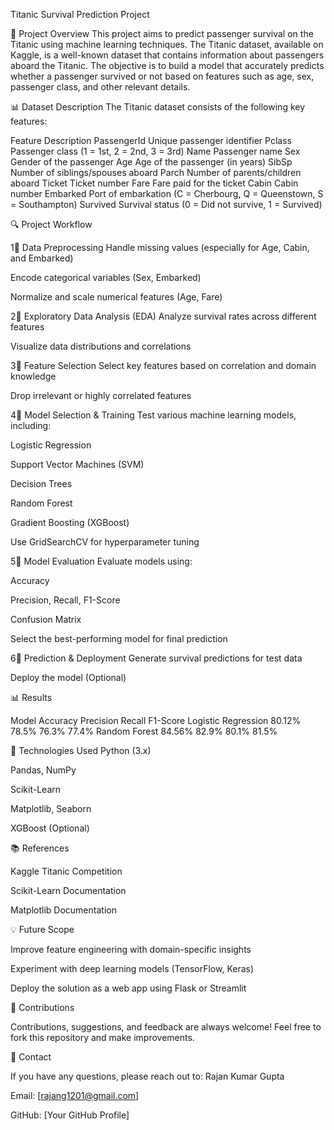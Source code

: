 Titanic Survival Prediction Project

🚀 Project Overview
This project aims to predict passenger survival on the Titanic using machine learning techniques. The Titanic dataset, available on Kaggle, is a well-known dataset that contains information about passengers aboard the Titanic. The objective is to build a model that accurately predicts whether a passenger survived or not based on features such as age, sex, passenger class, and other relevant details.

📊 Dataset Description
The Titanic dataset consists of the following key features:

Feature	Description
PassengerId	Unique passenger identifier
Pclass	Passenger class (1 = 1st, 2 = 2nd, 3 = 3rd)
Name	Passenger name
Sex	Gender of the passenger
Age	Age of the passenger (in years)
SibSp	Number of siblings/spouses aboard
Parch	Number of parents/children aboard
Ticket	Ticket number
Fare	Fare paid for the ticket
Cabin	Cabin number
Embarked	Port of embarkation (C = Cherbourg, Q = Queenstown, S = Southampton)
Survived	Survival status (0 = Did not survive, 1 = Survived)

🔍 Project Workflow

1⃣ Data Preprocessing
Handle missing values (especially for Age, Cabin, and Embarked)

Encode categorical variables (Sex, Embarked)

Normalize and scale numerical features (Age, Fare)

2⃣ Exploratory Data Analysis (EDA)
Analyze survival rates across different features

Visualize data distributions and correlations

3⃣ Feature Selection
Select key features based on correlation and domain knowledge

Drop irrelevant or highly correlated features

4⃣ Model Selection & Training
Test various machine learning models, including:

Logistic Regression

Support Vector Machines (SVM)

Decision Trees

Random Forest

Gradient Boosting (XGBoost)

Use GridSearchCV for hyperparameter tuning

5⃣ Model Evaluation
Evaluate models using:

Accuracy

Precision, Recall, F1-Score

Confusion Matrix

Select the best-performing model for final prediction

6⃣ Prediction & Deployment
Generate survival predictions for test data

Deploy the model (Optional)


📊 Results

Model	Accuracy	Precision	Recall	F1-Score
Logistic Regression	80.12%	78.5%	76.3%	77.4%
Random Forest	84.56%	82.9%	80.1%	81.5%


🔧 Technologies Used
Python (3.x)

Pandas, NumPy

Scikit-Learn

Matplotlib, Seaborn

XGBoost (Optional)

📚 References

Kaggle Titanic Competition

Scikit-Learn Documentation

Matplotlib Documentation

💡 Future Scope

Improve feature engineering with domain-specific insights

Experiment with deep learning models (TensorFlow, Keras)

Deploy the solution as a web app using Flask or Streamlit

🤝 Contributions

Contributions, suggestions, and feedback are always welcome! Feel free to fork this repository and make improvements.

📧 Contact

If you have any questions, please reach out to:
Rajan Kumar Gupta

Email: [rajang1201@gmail.com]

GitHub: [Your GitHub Profile]

